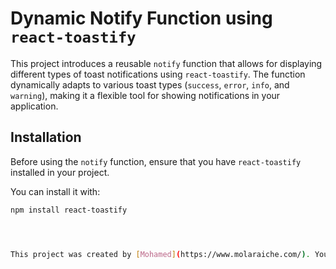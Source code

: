 # Dynamic Notify Function using `react-toastify`

This project introduces a reusable `notify` function that allows for displaying different types of toast notifications using `react-toastify`. The function dynamically adapts to various toast types (`success`, `error`, `info`, and `warning`), making it a flexible tool for showing notifications in your application.

## Installation

Before using the `notify` function, ensure that you have `react-toastify` installed in your project.

You can install it with:

```bash
npm install react-toastify




This project was created by [Mohamed](https://www.molaraiche.com/). You can view more of my work and projects on my portfolio.
```
